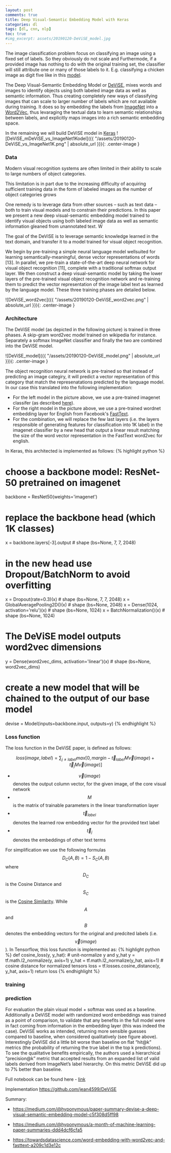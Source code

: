 ```yaml
---
layout: post
comments: true
title: Deep Visual-Semantic Embedding Model with Keras
categories: dl
tags: [dl, cnn, nlp]
toc: true
#img_excerpt: assets/20190120-DeViSE_model.jpg
---
```


The image classification problem focus on classifying an image using a fixed set of labels. So they obviously do not scale and Furthermode, if a provided image has nothing to do with the original training set, the classifier will still attribute one or many of those labels to it. E.g. classifying a chicken image as digit five like in this [model](https://emiliendupont.github.io/2018/03/14/mnist-chicken/).


The Deep Visual-Semantic Embedding Model or [DeViSE](https://papers.nips.cc/paper/5204-devise-a-deep-visual-semantic-embedding-model), mixes words and images to identify objects using both labeled image data as well as semantic information. Thus creating completely new ways of classifying images that can scale to larger number of labels which are not available during training. It does so by embedding the labels from [ImageNet](http://www.image-net.org) into a [Word2Vec](https://en.wikipedia.org/wiki/Word2vec), thus levaraging the textual
data to learn semantic relationships between labels, and explicitly maps images into a rich semantic
embedding space.

In the remaining we will build DeViSE model in [Keras](https://keras.io)
![DeViSE_mDeViSE_vs_ImageNet1Kodel]({{ "/assets/20190120-DeViSE_vs_ImageNet1K.png" | absolute_url }}){: .center-image }


### Data
Modern visual recognition systems are often limited in their ability to scale to
large numbers of object categories. 

This limitation is in part due to the increasing difficulty of acquiring sufficient training data in the form of labeled images as the number of object categories grows

One remedy is to leverage data from other sources – such as text data – both to train visual models and to constrain their predictions. In this paper we present a new deep visual-semantic embedding model
trained to identify visual objects using both labeled image data as well as semantic information gleaned from unannotated text. W

The goal of the DeViSE is to leverage semantic knowledge learned in the text domain, and transfer it to a model trained for visual object recognition. 

We begin by pre-training a simple neural language model wellsuited for learning semantically-meaningful, dense vector representations of words [13]. In parallel,
we pre-train a state-of-the-art deep neural network for visual object recognition [11], complete with
a traditional softmax output layer. We then construct a deep visual-semantic model by taking the
lower layers of the pre-trained visual object recognition network and re-training them to predict the
vector representation of the image label text as learned by the language model. These three training
phases are detailed below.

![DeViSE_word2vec]({{ "/assets/20190120-DeViSE_word2vec.png" | absolute_url }}){: .center-image }


### Architecture
The DeViSE model (as depicted in the following picture) is trained in three phases. A skip-gram word2vec model trained on wikipedia for instance. Separately a softmax ImageNet classifier and finally the two are combined into the DeViSE model.

![DeViSE_model]({{ "/assets/20190120-DeViSE_model.png" | absolute_url }}){: .center-image }

The object recognition neural network is pre-trained so that instead of predicting an image categiry, it will predict a vector representation of this category that match the represenatations predicted by the language model. In our case this translated into the following implementation:
- For the left model in the picture above, we use a pre-trained imagenet classifer (as described [here](https://dzlab.github.io/dl/2018/12/25/transfer-learning-keras/)).
- For the right model in the picture above, we use a pre-trained wordnet embedding layer for English from Facebook's [FastText](https://fasttext.cc/docs/en/pretrained-vectors.html).
- For the combination, we will replace the few last layers (i.e. the layers responsible of generating features for classification into 1K label) in the imagenet classifier by a new head that output a linear result matching the size of the word vector representation in the FastText word2vec for english.

In Keras, this architected is implemented as follows:
{% highlight python %}
# choose a backbone model: ResNet-50 pretrained on imagenet
backbone = ResNet50(weights='imagenet')
# replace the backbone head (which 1K classes)
x = backbone.layers[-3].output                   # shape (bs=None, 7, 7, 2048)
# in the new head use Dropout/BatchNorm to avoid overfitting
x = Dropout(rate=0.3)(x)                         # shape (bs=None, 7, 7, 2048)
x = GlobalAveragePooling2D()(x)                  # shape (bs=None, 2048)
x = Dense(1024, activation='relu')(x)            # shape (bs=None, 1024)
x = BatchNormalization()(x)                      # shape (bs=None, 1024)
# The DeViSE model outputs word2vec dimensions
y = Dense(word2vec_dims, activation='linear')(x) # shape (bs=None, word2vec_dims)
# create a new model that will be chained to the output of our base model
devise = Model(inputs=backbone.input, outputs=y)
{% endhighlight %}

### Loss function
The loss function in the DeViSE paper, is defined as follows:

$$ loss(image, label) = \sum_{j \neq label} max[0, margin − \vec{t}_{label} M \vec{v} (image) + \vec{t}_{j} M \vec{v} (image)] $$

- $$\vec{v}(image)$$ denotes the output column vector, for the given image, of the core visual network
- $$M$$ is the matrix of trainable parameters in the linear transformation layer
- $$\vec{t}_{label}$$ denotes the learned row embedding vector for the provided text label
- $$\vec{t}_{j}$$ denotes the embeddings of other text terms

For simplification we use the following formulas $$  {\displaystyle D_{C}(A,B)=1-S_{C}(A,B)} $$ where $$ {\displaystyle D_{C}} $$ is the Cosine Distance and $$ {\displaystyle S_{C}} $$ is the [Cosine Similarity](https://en.wikipedia.org/wiki/Cosine_similarity). While $$A$$ and $$B$$ denotes the embedding vectors for the original and predcited labels (i.e. $$\vec{v}(image)$$). In Tensorflow, this loss function is implemented as:
{% highlight python %}
def cosine_loss(y, y_hat):
    # unit-normalize y and y_hat
    y = tf.math.l2_normalize(y, axis=1)
    y_hat = tf.math.l2_normalize(y_hat, axis=1)
    # cosine distance for normalized tensors
    loss = tf.losses.cosine_distance(y, y_hat, axis=1)
    return loss
{% endhighlight %}

### training

### prediction
For evaluation the plain visual model + softmax was used as a baseline. Additionally a DeViSE model with randomized word embeddings was trained as a point of comparison, to validate that any benefits in the full model were in fact coming from information in the embedding layer (this was indeed the case). DeViSE works as intended, returning more sensible guesses compared to baseline, when considered qualitatively (see figure above). Interestingly DeViSE did a little bit worse than baseline on flat “hit@k” metrics (the probability of returning the true label in the top k predictions). To see the qualitative benefits empirically, the authors used a hierarchical “precision@k” metric that accepted results from an expanded list of valid labels derived from ImageNet’s label hierarchy. On this metric DeViSE did up to 7% better than baseline.

Full notebook can be found here - [link](https://github.com/dzlab/deepprojects/blob/master/classification/DeViSE_keras.ipynb)


Implementation
https://github.com/jean4599/DeViSE


Summary:
- https://medium.com/@hyponymous/paper-summary-devise-a-deep-visual-semantic-embedding-model-c5f308d5ff98
- https://medium.com/@hyponymous/a-month-of-machine-learning-paper-summaries-ddd4dcf6cfa5

- https://towardsdatascience.com/word-embedding-with-word2vec-and-fasttext-a209c1d3e12c